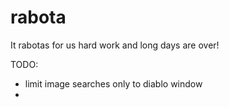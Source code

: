 # rabota
It rabotas for us
hard work and long days are over!


TODO:
- limit image searches only to diablo window
- 